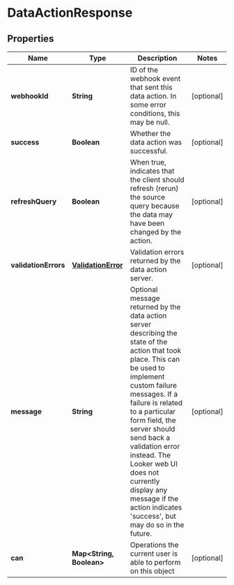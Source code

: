 
# DataActionResponse

## Properties
Name | Type | Description | Notes
------------ | ------------- | ------------- | -------------
**webhookId** | **String** | ID of the webhook event that sent this data action. In some error conditions, this may be null. |  [optional]
**success** | **Boolean** | Whether the data action was successful. |  [optional]
**refreshQuery** | **Boolean** | When true, indicates that the client should refresh (rerun) the source query because the data may have been changed by the action. |  [optional]
**validationErrors** | [**ValidationError**](ValidationError.md) | Validation errors returned by the data action server. |  [optional]
**message** | **String** | Optional message returned by the data action server describing the state of the action that took place. This can be used to implement custom failure messages. If a failure is related to a particular form field, the server should send back a validation error instead. The Looker web UI does not currently display any message if the action indicates &#39;success&#39;, but may do so in the future. |  [optional]
**can** | **Map&lt;String, Boolean&gt;** | Operations the current user is able to perform on this object |  [optional]



